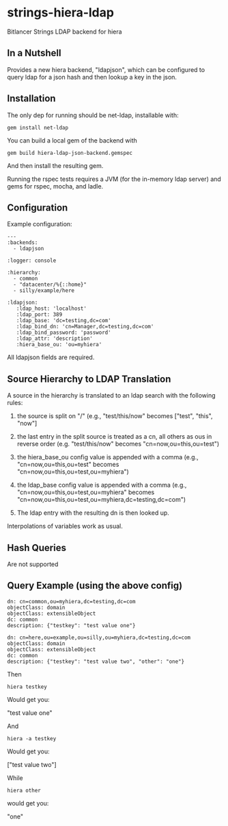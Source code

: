 # strings-hiera-ldap

Bitlancer Strings LDAP backend for hiera

## In a Nutshell

Provides a new hiera backend, "ldapjson", which can be configured to
query ldap for a json hash and then lookup a key in the json.

## Installation

The only dep for running should be net-ldap, installable with:

```gem install net-ldap```

You can build a local gem of the backend with

```gem build hiera-ldap-json-backend.gemspec```

And then install the resulting gem.

Running the rspec tests requires a JVM (for the in-memory ldap server)
and gems for rspec, mocha, and ladle.

## Configuration

Example configuration:

```
---
:backends:
  - ldapjson

:logger: console

:hierarchy:
  - common
  - "datacenter/%{::home}"
  - silly/example/here

:ldapjson:
   :ldap_host: 'localhost'
   :ldap_port: 389
   :ldap_base: 'dc=testing,dc=com'
   :ldap_bind_dn: 'cn=Manager,dc=testing,dc=com'
   :ldap_bind_password: 'password'
   :ldap_attr: 'description'
   :hiera_base_ou: 'ou=myhiera'
```

All ldapjson fields are required.

## Source Hierarchy to LDAP Translation

A source in the hierarchy is translated to an ldap search with the
following rules:

1. the source is split on "/" (e.g., "test/this/now" becomes ["test",
"this", "now"]

2. the last entry in the split source is treated as a cn, all others
as ous in reverse order (e.g. "test/this/now" becomes
"cn=now,ou=this,ou=test")

3. the hiera_base_ou config value is appended with a comma (e.g.,
"cn=now,ou=this,ou=test" becomes "cn=now,ou=this,ou=test,ou=myhiera")

4. the ldap_base config value is appended with a comma (e.g.,
"cn=now,ou=this,ou=test,ou=myhiera" becomes
"cn=now,ou=this,ou=test,ou=myhiera,dc=testing,dc=com")

5. The ldap entry with the resulting dn is then looked up.

Interpolations of variables work as usual.

## Hash Queries

Are not supported

## Query Example (using the above config)

```
dn: cn=common,ou=myhiera,dc=testing,dc=com
objectClass: domain
objectClass: extensibleObject
dc: common
description: {"testkey": "test value one"}

dn: cn=here,ou=example,ou=silly,ou=myhiera,dc=testing,dc=com
objectClass: domain
objectClass: extensibleObject
dc: common
description: {"testkey": "test value two", "other": "one"}
```

Then

```hiera testkey```

Would get you:

"test value one"

And

```hiera -a testkey```

Would get you:

["test value two"]

While

```hiera other```

would get you:

"one"
